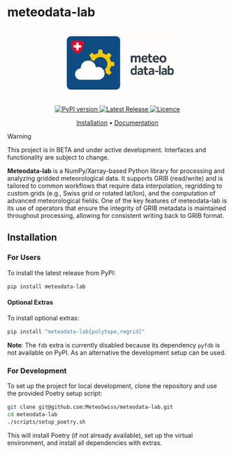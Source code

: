 # meteodata-lab
 
<p align="center">
  <picture>
    <img src="meteodata_lab_logo_with_name-optimized.gif" height="160" alt="meteodata-lab animated logo showing a cloud partially hiding the sun in a shape of a gear">
  </picture>
</p>

<p align="center">
    <a href="https://pypi.org/project/meteodata-lab/">
    <img src="https://img.shields.io/pypi/v/meteodata-lab.svg?color=ff69b4" alt="PyPI version">
    </a>
    <a href="https://github.com/meteoswiss/meteodata-lab/releases">
    <img src="https://img.shields.io/github/v/release/meteoswiss/meteodata-lab?color=purple&label=Release" alt="Latest Release">
    </a>
    <a href="https://opensource.org/licenses/mit">
    <img src="https://img.shields.io/badge/licence-MIT-blue.svg" alt="Licence">
    </a>
</p>

<p align="center">
    <a href="#installation">Installation</a> •
    <a href="https://meteoswiss.github.io/meteodata-lab/">Documentation</a>
</p>

> [!WARNING]
> This project is in BETA and under active development. Interfaces and functionality are subject to change.

**Meteodata-lab** is a NumPy/Xarray-based Python library for processing and analyzing gridded meteorological data. It supports GRIB (read/write) and is tailored to common workflows that require data interpolation, regridding to custom grids (e.g., Swiss grid or rotated lat/lon), and the computation of advanced meteorological fields. One of the key features of meteodata-lab is its use of operators that ensure the integrity of GRIB metadata is maintained throughout processing, allowing for consistent writing back to GRIB format.

## Installation


### For Users

To install the latest release from PyPI:

```bash
pip install meteodata-lab
```
#### Optional Extras
To install optional extras:
```bash
pip install "meteodata-lab[polytope,regrid]"
```
**Note**: The `fdb` extra is currently disabled because its dependency `pyfdb` is not available on PyPI. As an alternative the development setup can be used.

### For Development
To set up the project for local development, clone the repository and use the provided Poetry setup script:
```bash
git clone git@github.com:MeteoSwiss/meteodata-lab.git
cd meteodata-lab
./scripts/setup_poetry.sh
```
This will install Poetry (if not already available), set up the virtual environment, and install all dependencies with extras.
